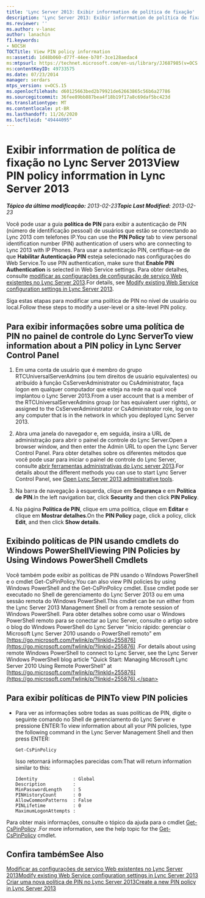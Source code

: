 ```yaml
---
title: 'Lync Server 2013: Exibir inforrmation de política de fixação'
description: 'Lync Server 2013: Exibir inforrmation de política de fixação.'
ms.reviewer: ''
ms.author: v-lanac
author: lanachin
f1.keywords:
- NOCSH
TOCTitle: View PIN policy inforrmation
ms:assetid: 1d48b060-d77f-44ee-b70f-3ce128aedac4
ms:mtpsurl: https://technet.microsoft.com/en-us/library/JJ687985(v=OCS.15)
ms:contentKeyID: 49733575
ms.date: 07/23/2014
manager: serdars
mtps_version: v=OCS.15
ms.openlocfilehash: d60125663bed2b79921de62663865c56b6a27786
ms.sourcegitcommit: 36fee89bb887bea4f18b19f17a8c69daf5bc423d
ms.translationtype: MT
ms.contentlocale: pt-BR
ms.lasthandoff: 11/26/2020
ms.locfileid: "49444095"
---
```

# <a name="view-pin-policy-inforrmation-in-lync-server-2013"></a><span data-ttu-id="626a7-103">Exibir inforrmation de política de fixação no Lync Server 2013</span><span class="sxs-lookup"><span data-stu-id="626a7-103">View PIN policy inforrmation in Lync Server 2013</span></span>

<div data-xmlns="http://www.w3.org/1999/xhtml">

<div class="topic" data-xmlns="http://www.w3.org/1999/xhtml" data-msxsl="urn:schemas-microsoft-com:xslt" data-cs="https://msdn.microsoft.com/">

<div data-asp="https://msdn2.microsoft.com/asp">



</div>

<div id="mainSection">

<div id="mainBody"><span data-ttu-id="626a7-104">

<span> </span></span><span class="sxs-lookup"><span data-stu-id="626a7-104">

<span> </span></span></span>

<span data-ttu-id="626a7-105">_**Tópico da última modificação:** 2013-02-23_</span><span class="sxs-lookup"><span data-stu-id="626a7-105">_**Topic Last Modified:** 2013-02-23_</span></span>

<span data-ttu-id="626a7-106">Você pode usar a guia **política de PIN** para exibir a autenticação de PIN (número de identificação pessoal) de usuários que estão se conectando ao Lync 2013 com telefones IP.</span><span class="sxs-lookup"><span data-stu-id="626a7-106">You can use the **PIN Policy** tab to view personal identification number (PIN) authentication of users who are connecting to Lync 2013 with IP Phones.</span></span> <span data-ttu-id="626a7-107">Para usar a autenticação PIN, certifique-se de que **Habilitar Autenticação PIN** esteja selecionado nas configurações do Web Service.</span><span class="sxs-lookup"><span data-stu-id="626a7-107">To use PIN authentication, make sure that **Enable PIN Authentication** is selected in Web Service settings.</span></span> <span data-ttu-id="626a7-108">Para obter detalhes, consulte [modificar as configurações de configuração de serviço Web existentes no Lync Server 2013](lync-server-2013-modify-existing-web-service-configuration-settings.md).</span><span class="sxs-lookup"><span data-stu-id="626a7-108">For details, see [Modify existing Web Service configuration settings in Lync Server 2013](lync-server-2013-modify-existing-web-service-configuration-settings.md).</span></span>

<span data-ttu-id="626a7-109">Siga estas etapas para modificar uma política de PIN no nível de usuário ou local.</span><span class="sxs-lookup"><span data-stu-id="626a7-109">Follow these steps to modify a user-level or a site-level PIN policy.</span></span>

<div>

## <a name="to-view-information-about-a-pin-policy-in-lync-server-control-panel"></a><span data-ttu-id="626a7-110">Para exibir informações sobre uma política de PIN no painel de controle do Lync Server</span><span class="sxs-lookup"><span data-stu-id="626a7-110">To view information about a PIN policy in Lync Server Control Panel</span></span>

1.  <span data-ttu-id="626a7-111">Em uma conta de usuário que é membro do grupo RTCUniversalServerAdmins (ou tem direitos de usuário equivalentes) ou atribuído à função CsServerAdministrator ou CsAdministrator, faça logon em qualquer computador que esteja na rede na qual você implantou o Lync Server 2013.</span><span class="sxs-lookup"><span data-stu-id="626a7-111">From a user account that is a member of the RTCUniversalServerAdmins group (or has equivalent user rights), or assigned to the CsServerAdministrator or CsAdministrator role, log on to any computer that is in the network in which you deployed Lync Server 2013.</span></span>

2.  <span data-ttu-id="626a7-112">Abra uma janela do navegador e, em seguida, insira a URL de administração para abrir o painel de controle do Lync Server.</span><span class="sxs-lookup"><span data-stu-id="626a7-112">Open a browser window, and then enter the Admin URL to open the Lync Server Control Panel.</span></span> <span data-ttu-id="626a7-113">Para obter detalhes sobre os diferentes métodos que você pode usar para iniciar o painel de controle do Lync Server, consulte [abrir ferramentas administrativas do Lync server 2013](lync-server-2013-open-lync-server-administrative-tools.md).</span><span class="sxs-lookup"><span data-stu-id="626a7-113">For details about the different methods you can use to start Lync Server Control Panel, see [Open Lync Server 2013 administrative tools](lync-server-2013-open-lync-server-administrative-tools.md).</span></span>

3.  <span data-ttu-id="626a7-114">Na barra de navegação à esquerda, clique em **Segurança** e em **Política de PIN**.</span><span class="sxs-lookup"><span data-stu-id="626a7-114">In the left navigation bar, click **Security** and then click **PIN Policy**.</span></span>

4.  <span data-ttu-id="626a7-115">Na página **Política de PIN**, clique em uma política, clique em **Editar** e clique em **Mostrar detalhes**.</span><span class="sxs-lookup"><span data-stu-id="626a7-115">On the **PIN Policy** page, click a policy, click **Edit**, and then click **Show details**.</span></span>

</div>

<div>

## <a name="viewing-pin-policies-by-using-windows-powershell-cmdlets"></a><span data-ttu-id="626a7-116">Exibindo políticas de PIN usando cmdlets do Windows PowerShell</span><span class="sxs-lookup"><span data-stu-id="626a7-116">Viewing PIN Policies by Using Windows PowerShell Cmdlets</span></span>

<span data-ttu-id="626a7-117">Você também pode exibir as políticas de PIN usando o Windows PowerShell e o cmdlet Get-CsPinPolicy.</span><span class="sxs-lookup"><span data-stu-id="626a7-117">You can also view PIN policies by using Windows PowerShell and the Get-CsPinPolicy cmdlet.</span></span> <span data-ttu-id="626a7-118">Esse cmdlet pode ser executado no Shell de gerenciamento do Lync Server 2013 ou em uma sessão remota do Windows PowerShell.</span><span class="sxs-lookup"><span data-stu-id="626a7-118">This cmdlet can be run either from the Lync Server 2013 Management Shell or from a remote session of Windows PowerShell.</span></span> <span data-ttu-id="626a7-119">Para obter detalhes sobre como usar o Windows PowerShell remoto para se conectar ao Lync Server, consulte o artigo sobre o blog do Windows PowerShell do Lync Server "início rápido: gerenciar o Microsoft Lync Server 2010 usando o PowerShell remoto" em [https://go.microsoft.com/fwlink/p/?linkId=255876](https://go.microsoft.com/fwlink/p/?linkid=255876) .</span><span class="sxs-lookup"><span data-stu-id="626a7-119">For details about using remote Windows PowerShell to connect to Lync Server, see the Lync Server Windows PowerShell blog article "Quick Start: Managing Microsoft Lync Server 2010 Using Remote PowerShell" at [https://go.microsoft.com/fwlink/p/?linkId=255876](https://go.microsoft.com/fwlink/p/?linkid=255876).</span></span>

<div>

## <a name="to-view-pin-policies"></a><span data-ttu-id="626a7-120">Para exibir políticas de PIN</span><span class="sxs-lookup"><span data-stu-id="626a7-120">To view PIN policies</span></span>

  - <span data-ttu-id="626a7-121">Para ver as informações sobre todas as suas políticas de PIN, digite o seguinte comando no Shell de gerenciamento do Lync Server e pressione ENTER:</span><span class="sxs-lookup"><span data-stu-id="626a7-121">To view information about all your PIN policies, type the following command in the Lync Server Management Shell and then press ENTER:</span></span>
    
        Get-CsPinPolicy
    
    <span data-ttu-id="626a7-122">Isso retornará informações parecidas com:</span><span class="sxs-lookup"><span data-stu-id="626a7-122">That will return information similar to this:</span></span>
    
        Identity             : Global
        Description          :
        MinPasswordLength    : 5
        PINHistoryCount      : 0
        AllowCommonPatterns  : False
        PINLifetime          : 0
        MaximumLogonAttempts :

</div>

<span data-ttu-id="626a7-123">Para obter mais informações, consulte o tópico da ajuda para o cmdlet [Get-CsPinPolicy](https://docs.microsoft.com/powershell/module/skype/Get-CsPinPolicy) .</span><span class="sxs-lookup"><span data-stu-id="626a7-123">For more information, see the help topic for the [Get-CsPinPolicy](https://docs.microsoft.com/powershell/module/skype/Get-CsPinPolicy) cmdlet.</span></span>

</div>

<div>

## <a name="see-also"></a><span data-ttu-id="626a7-124">Confira também</span><span class="sxs-lookup"><span data-stu-id="626a7-124">See Also</span></span>


[<span data-ttu-id="626a7-125">Modificar as configurações de serviço Web existentes no Lync Server 2013</span><span class="sxs-lookup"><span data-stu-id="626a7-125">Modify existing Web Service configuration settings in Lync Server 2013</span></span>](lync-server-2013-modify-existing-web-service-configuration-settings.md)  
[<span data-ttu-id="626a7-126">Criar uma nova política de PIN no Lync Server 2013</span><span class="sxs-lookup"><span data-stu-id="626a7-126">Create a new PIN policy in Lync Server 2013</span></span>](lync-server-2013-create-a-new-pin-policy.md)  
  

<span data-ttu-id="626a7-127"></div>

</div>

<span> </span>

</div>

</div>

</span><span class="sxs-lookup"><span data-stu-id="626a7-127"></div>

</div>

<span> </span>

</div>

</div>

</span></span></div>


